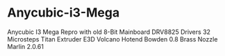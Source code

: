 # Anycubic-i3-Mega
Anycubic I3 Mega Repro with old 8-Bit Mainboard
DRV8825 Drivers
32 Microsteps
Titan Extruder
E3D Volcano Hotend Bowden
0.8 Brass Nozzle
Marlin 2.0.61